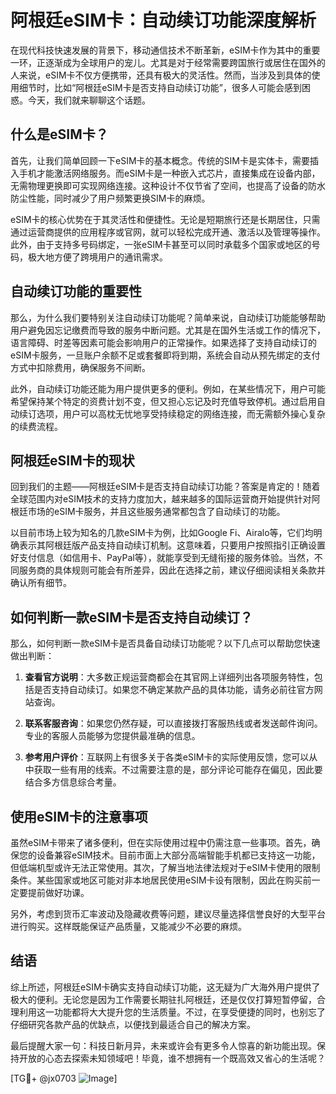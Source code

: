 # 阿根廷eSIM卡：自动续订功能深度解析

在现代科技快速发展的背景下，移动通信技术不断革新，eSIM卡作为其中的重要一环，正逐渐成为全球用户的宠儿。尤其是对于经常需要跨国旅行或居住在国外的人来说，eSIM卡不仅方便携带，还具有极大的灵活性。然而，当涉及到具体的使用细节时，比如“阿根廷eSIM卡是否支持自动续订功能”，很多人可能会感到困惑。今天，我们就来聊聊这个话题。

## 什么是eSIM卡？

首先，让我们简单回顾一下eSIM卡的基本概念。传统的SIM卡是实体卡，需要插入手机才能激活网络服务。而eSIM卡是一种嵌入式芯片，直接集成在设备内部，无需物理更换即可实现网络连接。这种设计不仅节省了空间，也提高了设备的防水防尘性能，同时减少了用户频繁更换SIM卡的麻烦。

eSIM卡的核心优势在于其灵活性和便捷性。无论是短期旅行还是长期居住，只需通过运营商提供的应用程序或官网，就可以轻松完成开通、激活以及管理等操作。此外，由于支持多号码绑定，一张eSIM卡甚至可以同时承载多个国家或地区的号码，极大地方便了跨境用户的通讯需求。

## 自动续订功能的重要性

那么，为什么我们要特别关注自动续订功能呢？简单来说，自动续订功能能够帮助用户避免因忘记缴费而导致的服务中断问题。尤其是在国外生活或工作的情况下，语言障碍、时差等因素可能会影响用户的正常操作。如果选择了支持自动续订的eSIM卡服务，一旦账户余额不足或套餐即将到期，系统会自动从预先绑定的支付方式中扣除费用，确保服务不间断。

此外，自动续订功能还能为用户提供更多的便利。例如，在某些情况下，用户可能希望保持某个特定的资费计划不变，但又担心忘记及时充值导致停机。通过启用自动续订选项，用户可以高枕无忧地享受持续稳定的网络连接，而无需额外操心复杂的续费流程。

## 阿根廷eSIM卡的现状

回到我们的主题——阿根廷eSIM卡是否支持自动续订功能？答案是肯定的！随着全球范围内对eSIM技术的支持力度加大，越来越多的国际运营商开始提供针对阿根廷市场的eSIM卡服务，并且这些服务通常都包含了自动续订的功能。

以目前市场上较为知名的几款eSIM卡为例，比如Google Fi、Airalo等，它们均明确表示其阿根廷版产品支持自动续订机制。这意味着，只要用户按照指引正确设置好支付信息（如信用卡、PayPal等），就能享受到无缝衔接的服务体验。当然，不同服务商的具体规则可能会有所差异，因此在选择之前，建议仔细阅读相关条款并确认所有细节。

## 如何判断一款eSIM卡是否支持自动续订？

那么，如何判断一款eSIM卡是否具备自动续订功能呢？以下几点可以帮助您快速做出判断：

1. **查看官方说明**：大多数正规运营商都会在其官网上详细列出各项服务特性，包括是否支持自动续订。如果您不确定某款产品的具体功能，请务必前往官方网站查询。
   
2. **联系客服咨询**：如果您仍然存疑，可以直接拨打客服热线或者发送邮件询问。专业的客服人员能够为您提供最准确的信息。

3. **参考用户评价**：互联网上有很多关于各类eSIM卡的实际使用反馈，您可以从中获取一些有用的线索。不过需要注意的是，部分评论可能存在偏见，因此要结合多方信息综合考量。

## 使用eSIM卡的注意事项

虽然eSIM卡带来了诸多便利，但在实际使用过程中仍需注意一些事项。首先，确保您的设备兼容eSIM技术。目前市面上大部分高端智能手机都已支持这一功能，但低端机型或许无法正常使用。其次，了解当地法律法规对于eSIM卡使用的限制条件。某些国家或地区可能对非本地居民使用eSIM卡设有限制，因此在购买前一定要提前做好功课。

另外，考虑到货币汇率波动及隐藏收费等问题，建议尽量选择信誉良好的大型平台进行购买。这样既能保证产品质量，又能减少不必要的麻烦。

## 结语

综上所述，阿根廷eSIM卡确实支持自动续订功能，这无疑为广大海外用户提供了极大的便利。无论您是因为工作需要长期驻扎阿根廷，还是仅仅打算短暂停留，合理利用这一功能都将大大提升您的生活质量。不过，在享受便捷的同时，也别忘了仔细研究各款产品的优缺点，以便找到最适合自己的解决方案。

最后提醒大家一句：科技日新月异，未来或许会有更多令人惊喜的新功能出现。保持开放的心态去探索未知领域吧！毕竟，谁不想拥有一个既高效又省心的生活呢？

[TG💪+ @jx0703 ![Image](https://github.com/user-attachments/assets/dbca1d08-cadb-493c-b0ec-ad6f7a83f270)]